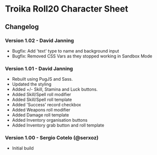 # Troika Roll20 Character Sheet
## Changelog
### Version 1.02 - David Janning
- Bugfix: Add 'text' type to name and background input
- Bugfix: Removed CSS Vars as they stopped working in Sandbox Mode
### Version 1.01 - David Janning
- Rebuilt using PugJS and Sass.
- Updated the styling
- Added +/- Skill, Stamina and Luck buttons.
- Added Skill/Spell roll modifier
- Added Skill/Spell roll template
- Added 'Success' record checkbox
- Added Weapons roll modifier
- Added Damage roll template
- Added Inventory organisation buttons
- Added Inventory grab button and roll template
### Version 1.00 - Sergio Cotelo  (@serxoz)
- Initial build
